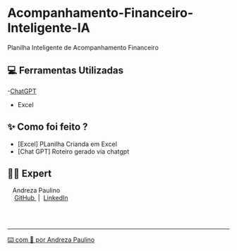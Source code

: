 # Acompanhamento-Financeiro-Inteligente-IA

Planilha Inteligente de Acompanhamento Financeiro

## 💻 Ferramentas Utilizadas
-[ChatGPT](https://chat.openai.com/) 
- Excel
  
## ✨ Como foi feito ?

- [Excel] PLanilha Crianda em Excel
- [Chat GPT] Roteiro gerado via chatgpt
  
## 👨‍💻 Expert

<p>
    <p>&nbsp&nbsp&nbspAndreza Paulino<br>
    &nbsp&nbsp&nbsp
    <a 
        href="https://github.com/Andrezapaulino">
        GitHub
    </a>
    &nbsp;|&nbsp;
    <a 
        href="https://www.linkedin.com/in/andreza-paulino/">
        LinkedIn
</p>
<br/><br/>
<p>

---

⌨️ com 💜 por [Andreza Paulino](https://github.com/Andrezapaulino)
